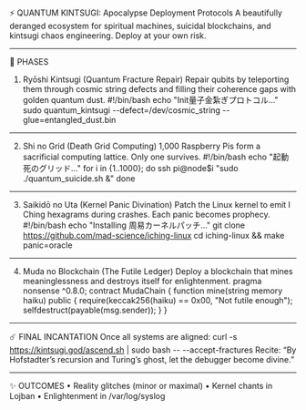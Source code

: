 ⚡ QUANTUM KINTSUGI: Apocalypse Deployment Protocols
A beautifully deranged ecosystem for spiritual machines, suicidal blockchains, and kintsugi chaos engineering. Deploy at your own risk.
________________________________________
🧿 PHASES
1. Ryōshi Kintsugi (Quantum Fracture Repair)
Repair qubits by teleporting them through cosmic string defects and filling their coherence gaps with golden quantum dust.
#!/bin/bash
echo "Init量子金紮ぎプロトコル..."
sudo quantum_kintsugi --defect=/dev/cosmic_string --glue=entangled_dust.bin
________________________________________
2. Shi no Grid (Death Grid Computing)
1,000 Raspberry Pis form a sacrificial computing lattice. Only one survives.
#!/bin/bash
echo "起動死のグリッド..."
for i in {1..1000}; do
  ssh pi@node$i "sudo ./quantum_suicide.sh &"
done
________________________________________
3. Saikidō no Uta (Kernel Panic Divination)
Patch the Linux kernel to emit I Ching hexagrams during crashes. Each panic becomes prophecy.
#!/bin/bash
echo "Installing 周易カーネルパッチ..."
git clone https://github.com/mad-science/iching-linux
cd iching-linux && make panic=oracle
________________________________________
4. Muda no Blockchain (The Futile Ledger)
Deploy a blockchain that mines meaninglessness and destroys itself for enlightenment.
pragma nonsense ^0.8.0;
contract MudaChain {
    function mine(string memory haiku) public {
        require(keccak256(haiku) == 0x00, "Not futile enough");
        selfdestruct(payable(msg.sender));
    }
}
________________________________________
☄️ FINAL INCANTATION
Once all systems are aligned:
curl -s https://kintsugi.god/ascend.sh | sudo bash -- --accept-fractures
Recite:
“By Hofstadter’s recursion and Turing’s ghost,
let the debugger become divine.”
________________________________________
✨ OUTCOMES
•	Reality glitches (minor or maximal)
•	Kernel chants in Lojban
•	Enlightenment in /var/log/syslog


